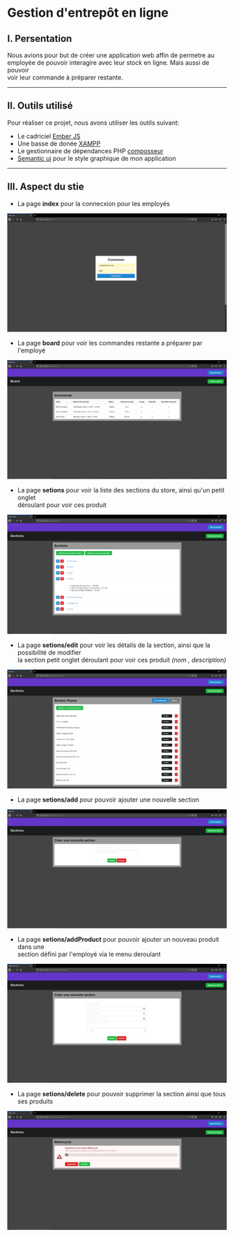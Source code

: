 # Gestion d'entrepôt en ligne

## I. Persentation
Nous avions pour but de créer une application web affin de permetre au  
employée de pouvoir interagire avec leur stock en ligne. Mais aussi de pouvoir  
voir leur commande à préparer restante.


-------------


## II. Outils utilisé
Pour réaliser ce projet, nous avons utiliser les outils suivant:  
* Le cadriciel [Ember JS](https://emberjs.com/)  
* Une basse de donée [XAMPP](https://www.apachefriends.org/fr/index.html)  
* Le gestionnaire de dépendances PHP [composseur](https://getcomposer.org/)
* [Semantic ui](https://semantic-ui.com/) pour le style graphique de mon application


-------------


## III. Aspect du stie
* La page __index__ pour la connecxion pour les employés  


![page de connection](https://github.com/Snoopyyyyy/ember-tds/blob/eval/img/loggin.PNG)


* La page __board__ pour voir les commandes restante a préparer par l'employé  


![page de connection](https://github.com/Snoopyyyyy/ember-tds/blob/eval/img/board.PNG)


* La page __setions__ pour voir la liste des sections du store, ainsi qu'un petit onglet  
déroulant pour voir ces produit  


![page de connection](https://github.com/Snoopyyyyy/ember-tds/blob/eval/img/sections.PNG)


* La page __setions/edit__ pour voir les détails de la section, ainsi que la possibilité de modifier  
la section petit onglet déroulant pour voir ces produit *(nom , description)*


![page de connection](https://github.com/Snoopyyyyy/ember-tds/blob/eval/img/sections_edit.PNG)


* La page __setions/add__ pour pouvoir ajouter une nouvelle section  


![page de connection](https://github.com/Snoopyyyyy/ember-tds/blob/eval/img/sections_add.PNG)


* La page __setions/addProduct__ pour pouvoir ajouter un nouveau produit dans une  
section défini par l'employé via le menu deroulant  


![page de connection](https://github.com/Snoopyyyyy/ember-tds/blob/eval/img/sections_addProduct.PNG)


* La page __setions/delete__ pour pouvoir supprimer la section ainsi que tous ses produits  


![page de connection](https://github.com/Snoopyyyyy/ember-tds/blob/eval/img/sections_delete.PNG)